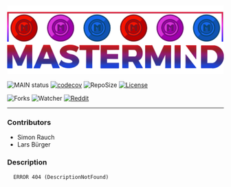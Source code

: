 ![bannerImage](src/main/resources/mastermind_git_header.png)

![MAIN status](https://github.com/LarsBuergerr/mastermind/actions/workflows/scala.yml/badge.svg)
[![codecov](https://codecov.io/gh/LarsBuergerr/mastermind/branch/develop/graph/badge.svg?token=PUIFJ9PH30)](https://codecov.io/gh/LarsBuergerr/mastermind/tree/develop)
![RepoSize](https://img.shields.io/github/repo-size/LarsBuergerr/mastermind)
[![License](https://img.shields.io/github/license/LarsBuergerr/mastermind?color=green)](https://cdn130.picsart.com/272563229032201.jpg?r1024x1024)

![Forks](https://img.shields.io/github/forks/LarsBuergerr/mastermind?color=green&style=social)
![Watcher](https://img.shields.io/github/watchers/LarsBuergerr/mastermind?style=social)
[![Reddit](https://img.shields.io/reddit/subreddit-subscribers/ich_iel?color=green&style=social)](https://www.reddit.com/r/ich_iel/comments/aje7qh/ich_iel/)

---

### Contributors ###

- Simon Rauch
- Lars Bürger


### Description ###

      ERROR 404 (DescriptionNotFound)
